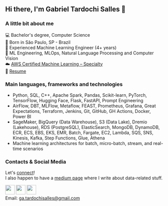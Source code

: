 ## Hi there, I'm Gabriel Tardochi Salles 👋
### A little bit about me
💻 Bachelor's degree, Computer Science<br />
🌱 Born in São Paulo, SP - Brazil<br />
🚀 Experienced Machine Learning Engineer (4+ years)<br />
💙 ML Engineering, MLOps, Natural Language Processing and Computer Vision<br />
☁️ [AWS Certified Machine Learning – Specialty](https://www.credly.com/badges/2207e8e0-ecaf-445b-8e14-1b9f11e7d6e6/linked_in_profile)<br />
📃 [Resume](https://github.com/ga-tardochisalles/ga-tardochisalles/blob/main/Resume-Gabriel-Tardochi-Salles-202312.pdf)

### Main languages, frameworks and technologies
* Python, SQL, C++, Apache Spark, Pandas, Scikit-learn, PyTorch, TensorFlow, Hugging Face, Flask, FastAPI, Prompt Engineering
* AirFlow, DBT, MLFlow, Metaflow, FEAST, Prometheus, Grafana, Great Expectations, Terraform, Jenkins, Git, GitHub, GH Actions,
Docker, Power BI
* SageMaker, BigQuery (Data Warehouse), S3 (Data Lake), Dremio (Lakehouse), RDS (PostgreSQL), ElasticSearch, MongoDB,
DynamoDB, ECR, ECS, EBS, EKS, EMR, Batch, Fargate, EC2, Lambda, SQS, SNS, Kinesis, Kafka, Step Functions, Glue, Athena
* Machine learning architectures for batch, micro-batch, stream, and real-time scenarios
### Contacts & Social Media
Let's [connect](https://www.linkedin.com/in/gabrieltardochisalles/)!  
I also happen to have a [medium page](https://gabrieltardochi.medium.com/) where I write about data-related stuff.  

[<img src="https://logodix.com/logo/79569.png" width="30" height="30">](https://www.linkedin.com/in/gabrieltardochisalles/) 
[<img src="https://cdn4.iconfinder.com/data/icons/social-media-circle-7/512/Medium_circle-512.png" width="30" height="30">](https://gabrieltardochi.medium.com/)
[<img src="https://cdn3.iconfinder.com/data/icons/logos-and-brands-adobe/512/189_Kaggle-512.png" width="30" height="30">](https://www.kaggle.com/gabrieltardochi)  
Email: ga.tardochisalles@gmail.com
